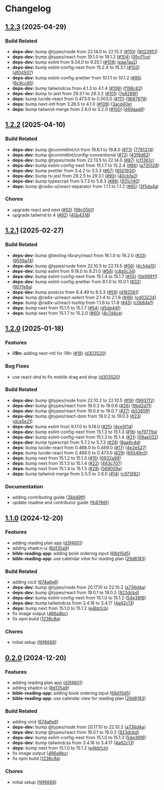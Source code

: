 # Changelog

## [1.2.3](https://github.com/schwannden/faith-toolbox/compare/v1.2.2...v1.2.3) (2025-04-29)


### Build Related

* **deps-dev:** bump @types/node from 22.14.0 to 22.15.3 ([#110](https://github.com/schwannden/faith-toolbox/issues/110)) ([9023951](https://github.com/schwannden/faith-toolbox/commit/90239519745556164420d09e92a0088b2b480fce))
* **deps-dev:** bump @types/react from 19.1.0 to 19.1.2 ([#104](https://github.com/schwannden/faith-toolbox/issues/104)) ([95cf7ce](https://github.com/schwannden/faith-toolbox/commit/95cf7ce567589e54ab245fb92a82e903bef1879f))
* **deps-dev:** bump eslint from 9.24.0 to 9.25.1 ([#108](https://github.com/schwannden/faith-toolbox/issues/108)) ([eaa7aa2](https://github.com/schwannden/faith-toolbox/commit/eaa7aa24610f48590046eecf3e64a14ab1c7bdef))
* **deps-dev:** bump eslint-config-next from 15.2.4 to 15.3.1 ([#103](https://github.com/schwannden/faith-toolbox/issues/103)) ([df04937](https://github.com/schwannden/faith-toolbox/commit/df049373c5c47c77ea07379168b3d834414b97b3))
* **deps-dev:** bump eslint-config-prettier from 10.1.1 to 10.1.2 ([#95](https://github.com/schwannden/faith-toolbox/issues/95)) ([6c8cc85](https://github.com/schwannden/faith-toolbox/commit/6c8cc8573fdf5ef636428587b6ddfcb7b95c1f81))
* **deps-dev:** bump tailwindcss from 4.1.3 to 4.1.4 ([#106](https://github.com/schwannden/faith-toolbox/issues/106)) ([f198c62](https://github.com/schwannden/faith-toolbox/commit/f198c620adaf4c012fb9bb4949886c05322c0a0d))
* **deps-dev:** bump ts-jest from 29.3.1 to 29.3.2 ([#101](https://github.com/schwannden/faith-toolbox/issues/101)) ([7e8288f](https://github.com/schwannden/faith-toolbox/commit/7e8288fb69122bc8fa6658e0259c1da3f3553d62))
* **deps:** bump lucide-react from 0.473.0 to 0.503.0 ([#111](https://github.com/schwannden/faith-toolbox/issues/111)) ([9687678](https://github.com/schwannden/faith-toolbox/commit/9687678a389abadc00d3b02c2b49e76481b482b3))
* **deps:** bump next-intl from 3.26.5 to 4.1.0 ([#109](https://github.com/schwannden/faith-toolbox/issues/109)) ([3acd40e](https://github.com/schwannden/faith-toolbox/commit/3acd40ebee2832949381524ce3cdba816356af6b))
* **deps:** bump tailwind-merge from 2.6.0 to 3.2.0 ([#100](https://github.com/schwannden/faith-toolbox/issues/100)) ([469aad9](https://github.com/schwannden/faith-toolbox/commit/469aad95612652a5876ddf28ad1ecce1e0ad9602))

## [1.2.2](https://github.com/schwannden/faith-toolbox/compare/v1.2.1...v1.2.2) (2025-04-10)


### Build Related

* **deps-dev:** bump @commitlint/cli from 19.6.1 to 19.8.0 ([#73](https://github.com/schwannden/faith-toolbox/issues/73)) ([7781374](https://github.com/schwannden/faith-toolbox/commit/778137484c4321a51bed5217bad2b5a01ccdee46))
* **deps-dev:** bump @commitlint/config-conventional ([#72](https://github.com/schwannden/faith-toolbox/issues/72)) ([43f9d62](https://github.com/schwannden/faith-toolbox/commit/43f9d62c9c221e3b340bf389598684c89e16b143))
* **deps-dev:** bump @types/node from 22.13.5 to 22.14.0 ([#87](https://github.com/schwannden/faith-toolbox/issues/87)) ([cf1361c](https://github.com/schwannden/faith-toolbox/commit/cf1361cc4cbdd88d399574f475464a837492a269))
* **deps-dev:** bump eslint-config-next from 15.1.7 to 15.2.4 ([#86](https://github.com/schwannden/faith-toolbox/issues/86)) ([a735128](https://github.com/schwannden/faith-toolbox/commit/a7351284128db5d40fd13635056344984951e161))
* **deps-dev:** bump prettier from 3.4.2 to 3.5.3 ([#67](https://github.com/schwannden/faith-toolbox/issues/67)) ([8501930](https://github.com/schwannden/faith-toolbox/commit/8501930ef01864bbe61c69adc091cbdc315fd840))
* **deps-dev:** bump ts-jest from 29.2.5 to 29.3.1 ([#90](https://github.com/schwannden/faith-toolbox/issues/90)) ([40cbfa2](https://github.com/schwannden/faith-toolbox/commit/40cbfa20dc330a27ccc56b142af2c2ceb03b214f))
* **deps-dev:** bump typescript from 5.7.3 to 5.8.3 ([#88](https://github.com/schwannden/faith-toolbox/issues/88)) ([931c140](https://github.com/schwannden/faith-toolbox/commit/931c140b96ec064d544d15a15edcff5fa499c8de))
* **deps:** bump @radix-ui/react-separator from 1.1.1 to 1.1.2 ([#65](https://github.com/schwannden/faith-toolbox/issues/65)) ([3f5da4a](https://github.com/schwannden/faith-toolbox/commit/3f5da4af0030db8b6b242f1ac1671fdde9a0c92d))


### Chores

* upgrade react and next ([#93](https://github.com/schwannden/faith-toolbox/issues/93)) ([99c05b1](https://github.com/schwannden/faith-toolbox/commit/99c05b1c5720ae8ff4be1d2379dee2f0e0e9eafd))
* upgrade tailwind to 4 ([#92](https://github.com/schwannden/faith-toolbox/issues/92)) ([40b4318](https://github.com/schwannden/faith-toolbox/commit/40b43181a45c560570787c250603cc50d1bd83a3))

## [1.2.1](https://github.com/schwannden/faith-toolbox/compare/v1.2.0...v1.2.1) (2025-02-27)


### Build Related

* **deps-dev:** bump @testing-library/react from 16.1.0 to 16.2.0 ([#33](https://github.com/schwannden/faith-toolbox/issues/33)) ([9559a74](https://github.com/schwannden/faith-toolbox/commit/9559a7452dc822b8634e0549d027dfa374cb2d7c))
* **deps-dev:** bump @types/node from 22.10.5 to 22.13.5 ([#56](https://github.com/schwannden/faith-toolbox/issues/56)) ([4c54a15](https://github.com/schwannden/faith-toolbox/commit/4c54a1597b98ca3b90f695c498296501f48c637a))
* **deps-dev:** bump eslint from 9.18.0 to 9.21.0 ([#58](https://github.com/schwannden/faith-toolbox/issues/58)) ([c8a5c34](https://github.com/schwannden/faith-toolbox/commit/c8a5c34932e167afe7f2f44dcc98179fcdde9af2))
* **deps-dev:** bump eslint-config-next from 15.1.4 to 15.1.7 ([#55](https://github.com/schwannden/faith-toolbox/issues/55)) ([0e99911](https://github.com/schwannden/faith-toolbox/commit/0e9991139525ba270eae1bc60cc0a493cb61b345))
* **deps-dev:** bump eslint-config-prettier from 9.1.0 to 10.0.1 ([#32](https://github.com/schwannden/faith-toolbox/issues/32)) ([907fe8a](https://github.com/schwannden/faith-toolbox/commit/907fe8a9ffdc75a8d62808964d06dff26674f0ff))
* **deps-dev:** bump postcss from 8.4.49 to 8.5.3 ([#59](https://github.com/schwannden/faith-toolbox/issues/59)) ([d182561](https://github.com/schwannden/faith-toolbox/commit/d182561a114bc041ef4d4b92944a7747041e831e))
* **deps:** bump @radix-ui/react-select from 2.1.4 to 2.1.6 ([#46](https://github.com/schwannden/faith-toolbox/issues/46)) ([cd03234](https://github.com/schwannden/faith-toolbox/commit/cd032348ff462b7b67937ab7c60f346ed6401fb1))
* **deps:** bump @radix-ui/react-tooltip from 1.1.6 to 1.1.8 ([#45](https://github.com/schwannden/faith-toolbox/issues/45)) ([c0b64ef](https://github.com/schwannden/faith-toolbox/commit/c0b64efe2a1b7c202763c824116a42a8a54184ca))
* **deps:** bump next from 15.1.5 to 15.1.7 ([#54](https://github.com/schwannden/faith-toolbox/issues/54)) ([d5de44f](https://github.com/schwannden/faith-toolbox/commit/d5de44f94637f28eb726845cfb5f48b7c643d3d4))
* **deps:** bump next from 15.1.7 to 15.2.0 ([#60](https://github.com/schwannden/faith-toolbox/issues/60)) ([4c7d4ce](https://github.com/schwannden/faith-toolbox/commit/4c7d4ce63f4d5c64423c2f467f2b56a96fb90e9d))

## [1.2.0](https://github.com/schwannden/faith-toolbox/compare/v1.1.0...v1.2.0) (2025-01-18)


### Features

* **i18n:** adding next-intl for i18n ([#18](https://github.com/schwannden/faith-toolbox/issues/18)) ([d303520](https://github.com/schwannden/faith-toolbox/commit/d303520428794f4f068713688ee2d260586c5cba))


### Bug Fixes

* use react-dnd to fix mobile drag and drop ([d303520](https://github.com/schwannden/faith-toolbox/commit/d303520428794f4f068713688ee2d260586c5cba))


### Build Related

* **deps-dev:** bump @types/node from 22.10.2 to 22.10.5 ([#19](https://github.com/schwannden/faith-toolbox/issues/19)) ([f9937f2](https://github.com/schwannden/faith-toolbox/commit/f9937f284425470999ccae31978db12a948aace8))
* **deps-dev:** bump @types/react from 19.0.2 to 19.0.6 ([#26](https://github.com/schwannden/faith-toolbox/issues/26)) ([9bd2d7f](https://github.com/schwannden/faith-toolbox/commit/9bd2d7f62cc95d305c64db92a5da60f73531e425))
* **deps-dev:** bump @types/react from 19.0.6 to 19.0.7 ([#27](https://github.com/schwannden/faith-toolbox/issues/27)) ([b5385ff](https://github.com/schwannden/faith-toolbox/commit/b5385ff6302d3f86c64b64f2ac53e3981980517a))
* **deps-dev:** bump @types/react-dom from 19.0.2 to 19.0.3 ([#23](https://github.com/schwannden/faith-toolbox/issues/23)) ([dce5e21](https://github.com/schwannden/faith-toolbox/commit/dce5e21d3a2dde4737ec3f6b672e48666332373d))
* **deps-dev:** bump eslint from 9.17.0 to 9.18.0 ([#25](https://github.com/schwannden/faith-toolbox/issues/25)) ([4ce5f14](https://github.com/schwannden/faith-toolbox/commit/4ce5f148d33148228fe82076494729f151f8abd4))
* **deps-dev:** bump eslint-config-next from 15.1.2 to 15.1.3 ([#16](https://github.com/schwannden/faith-toolbox/issues/16)) ([e79779a](https://github.com/schwannden/faith-toolbox/commit/e79779af1a83c1d9deab876f6da72fdce253d45f))
* **deps-dev:** bump eslint-config-next from 15.1.3 to 15.1.4 ([#21](https://github.com/schwannden/faith-toolbox/issues/21)) ([09ae032](https://github.com/schwannden/faith-toolbox/commit/09ae0323c8282ab51ae142a529300a3ca118ef8b))
* **deps-dev:** bump typescript from 5.7.2 to 5.7.3 ([#24](https://github.com/schwannden/faith-toolbox/issues/24)) ([8aa9c4d](https://github.com/schwannden/faith-toolbox/commit/8aa9c4d3ea4cdd27dbd6ad6a7f97344d8c16f761))
* **deps:** bump lucide-react from 0.468.0 to 0.469.0 ([#17](https://github.com/schwannden/faith-toolbox/issues/17)) ([4e2e527](https://github.com/schwannden/faith-toolbox/commit/4e2e527d217b56d9a44e09a34a04def641d25f77))
* **deps:** bump lucide-react from 0.469.0 to 0.473.0 ([#29](https://github.com/schwannden/faith-toolbox/issues/29)) ([66549c0](https://github.com/schwannden/faith-toolbox/commit/66549c04f77016697eff3ae7aa91f9fc6782bb14))
* **deps:** bump next from 15.1.2 to 15.1.3 ([#15](https://github.com/schwannden/faith-toolbox/issues/15)) ([0932a99](https://github.com/schwannden/faith-toolbox/commit/0932a995b84f97d4071eb645ba1268584f3ed48a))
* **deps:** bump next from 15.1.3 to 15.1.4 ([#22](https://github.com/schwannden/faith-toolbox/issues/22)) ([443c707](https://github.com/schwannden/faith-toolbox/commit/443c70739af62b2aecfb596e122a5517ebf5c91d))
* **deps:** bump next from 15.1.4 to 15.1.5 ([#28](https://github.com/schwannden/faith-toolbox/issues/28)) ([569009a](https://github.com/schwannden/faith-toolbox/commit/569009a22e35d191682eb387b093de6beac23d22))
* **deps:** bump tailwind-merge from 2.5.5 to 2.6.0 ([#14](https://github.com/schwannden/faith-toolbox/issues/14)) ([c973f82](https://github.com/schwannden/faith-toolbox/commit/c973f8229a1df1db3a3b75cd458dcd8b5504209d))


### Documentation

* adding contributing guide ([38d49ff](https://github.com/schwannden/faith-toolbox/commit/38d49ff56aba88b516aed42e12b9809901ca64cd))
* update readme and contributor guide ([fb8766f](https://github.com/schwannden/faith-toolbox/commit/fb8766f7399cfda5dcf035721b86329eeba71d14))

## [1.1.0](https://github.com/schwannden/faith-toolbox/compare/v1.0.0...v1.1.0) (2024-12-20)


### Features

* adding reading plan app ([d3f4601](https://github.com/schwannden/faith-toolbox/commit/d3f4601b72216b12619b89518baf0fdec21f3b11))
* adding shadcn ui ([8d135a9](https://github.com/schwannden/faith-toolbox/commit/8d135a95bda5dd798434794ff5d0b6b495eab8cc))
* **bible-reading-app:** adding book ordering input ([68d15d5](https://github.com/schwannden/faith-toolbox/commit/68d15d5be92ca10396ada1bf8955651a50e7a9a6))
* **bible-reading-app:** use calendar view for reading plan ([29d8183](https://github.com/schwannden/faith-toolbox/commit/29d8183fe866e0744c043d9c6db9a2cf2d08b45a))


### Build Related

* adding cicd ([674a6e8](https://github.com/schwannden/faith-toolbox/commit/674a6e8f9b9e91ad872a25b2b0b16e12a562d5ee))
* **deps-dev:** bump @types/node from 20.17.10 to 22.10.2 ([a736d4a](https://github.com/schwannden/faith-toolbox/commit/a736d4a6368e2a2438ad05bcd6ffb9218d7d4cde))
* **deps-dev:** bump @types/react from 19.0.1 to 19.0.2 ([923dcbd](https://github.com/schwannden/faith-toolbox/commit/923dcbd526fa0b3d9ec9016d398ef83aba7ef3eb))
* **deps-dev:** bump eslint-config-next from 15.1.0 to 15.1.2 ([54e36f6](https://github.com/schwannden/faith-toolbox/commit/54e36f657132780d7b1dce41f1c60fff3829bf15))
* **deps-dev:** bump tailwindcss from 3.4.16 to 3.4.17 ([4a62c13](https://github.com/schwannden/faith-toolbox/commit/4a62c1386e9a659f1e59a418a66e1a3271ce77b6))
* **deps:** bump next from 15.1.0 to 15.1.2 ([e4bb1cb](https://github.com/schwannden/faith-toolbox/commit/e4bb1cb382dadcf4e59689b192c4de356f635fbc))
* fix image output ([466a8bc](https://github.com/schwannden/faith-toolbox/commit/466a8bc9c78c39edda9f695eb87c7a8889d5cbe3))
* fix npm build ([1236c8a](https://github.com/schwannden/faith-toolbox/commit/1236c8a25c85fe6ef68e745dc389a8765e3be30f))


### Chores

* initial setup ([f6f6668](https://github.com/schwannden/faith-toolbox/commit/f6f6668d1f60e50427c02b21433560d043a4bd05))

## [0.2.0](https://github.com/schwannden/faith-toolbox/compare/v0.1.0...v0.2.0) (2024-12-20)


### Features

* adding reading plan app ([d3f4601](https://github.com/schwannden/faith-toolbox/commit/d3f4601b72216b12619b89518baf0fdec21f3b11))
* adding shadcn ui ([8d135a9](https://github.com/schwannden/faith-toolbox/commit/8d135a95bda5dd798434794ff5d0b6b495eab8cc))
* **bible-reading-app:** adding book ordering input ([68d15d5](https://github.com/schwannden/faith-toolbox/commit/68d15d5be92ca10396ada1bf8955651a50e7a9a6))
* **bible-reading-app:** use calendar view for reading plan ([29d8183](https://github.com/schwannden/faith-toolbox/commit/29d8183fe866e0744c043d9c6db9a2cf2d08b45a))


### Build Related

* adding cicd ([674a6e8](https://github.com/schwannden/faith-toolbox/commit/674a6e8f9b9e91ad872a25b2b0b16e12a562d5ee))
* **deps-dev:** bump @types/node from 20.17.10 to 22.10.2 ([a736d4a](https://github.com/schwannden/faith-toolbox/commit/a736d4a6368e2a2438ad05bcd6ffb9218d7d4cde))
* **deps-dev:** bump @types/react from 19.0.1 to 19.0.2 ([923dcbd](https://github.com/schwannden/faith-toolbox/commit/923dcbd526fa0b3d9ec9016d398ef83aba7ef3eb))
* **deps-dev:** bump eslint-config-next from 15.1.0 to 15.1.2 ([54e36f6](https://github.com/schwannden/faith-toolbox/commit/54e36f657132780d7b1dce41f1c60fff3829bf15))
* **deps-dev:** bump tailwindcss from 3.4.16 to 3.4.17 ([4a62c13](https://github.com/schwannden/faith-toolbox/commit/4a62c1386e9a659f1e59a418a66e1a3271ce77b6))
* **deps:** bump next from 15.1.0 to 15.1.2 ([e4bb1cb](https://github.com/schwannden/faith-toolbox/commit/e4bb1cb382dadcf4e59689b192c4de356f635fbc))
* fix image output ([466a8bc](https://github.com/schwannden/faith-toolbox/commit/466a8bc9c78c39edda9f695eb87c7a8889d5cbe3))
* fix npm build ([1236c8a](https://github.com/schwannden/faith-toolbox/commit/1236c8a25c85fe6ef68e745dc389a8765e3be30f))


### Chores

* initial setup ([f6f6668](https://github.com/schwannden/faith-toolbox/commit/f6f6668d1f60e50427c02b21433560d043a4bd05))
